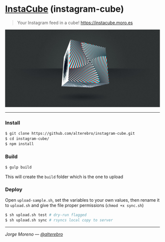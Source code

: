 # [InstaCube](https://instacube.moro.es) (instagram-cube)

> Your Instagram feed in a cube!
> https://instacube.moro.es

[![InstaCube](cube/images/instagram-cube.jpg "InstaCube")](https://instacube.moro.es)

---

### Install

```sh
$ git clone https://github.com/alterebro/instagram-cube.git
$ cd instagram-cube/
$ npm install
```

### Build

```sh
$ gulp build
```
This will create the `build` folder which is the one to upload

### Deploy

Open `upload-sample.sh`, set the variables to your own values, then rename it to `upload.sh` and give the file proper permissions (`chmod +x sync.sh`)

```sh
$ sh upload.sh test # dry-run flagged
$ sh upload.sh sync # rsyncs local copy to server
```

---

*Jorge Moreno &mdash; [@alterebro](https://twitter.com/alterebro)*
